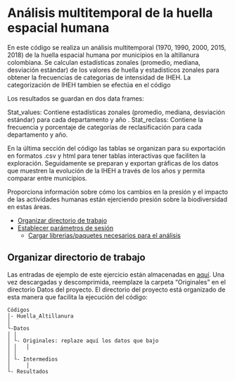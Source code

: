 Análisis multitemporal de la huella espacial humana
================
En este código se realiza un análisis multitemporal (1970, 1990, 2000, 2015, 2018) de la huella espacial humana por municipios en la altillanura colombiana. 
Se calculan estadísticas zonales (promedio, mediana, desviación estándar) de los valores de huella y estadisticos zonales para obtener la frecuencias de categorias de intensidad de  IHEH. La categorización de IHEH tambien se efectúa en el código 

Los resultados se guardan en dos data frames:

Stat_values: Contiene estadísticas zonales (promedio, mediana, desviación estándar) para cada departamento y año .
Stat_reclass: Contiene la frecuencia y porcentaje de categorías de reclasificación para cada departamento y año.

En la última sección del código las tablas se organizan para su exportación en formatos .csv y html para tener tablas interactivas que faciliten la exploración. Seguidamente se preparan y exportan gráficas de los datos que muestren la evolución de la IHEH a través de los años y permita comparar  entre municipios.

Proporciona información sobre cómo los cambios en la presión y el impacto de las actividades humanas están ejerciendo presión sobre la
biodiversidad en estas áreas. 


- [Organizar directorio de trabajo](#organizar-directorio-de-trabajo)
- [Establecer parámetros de sesión](#establecer-parámetros-de-sesión)
  - [Cargar librerias/paquetes necesarios para el
    análisis](#cargar-libreriaspaquetes-necesarios-para-el-análisis)

## Organizar directorio de trabajo

<a id="ID_seccion1"></a>
Las entradas de ejemplo de este ejercicio están almacenadas en
[aquí](https://drive.google.com/file/d/1Xg04VRR4F4lbEFuua1d9FwtHeVZ28A1x/view?usp=drive_link).
Una vez descargadas y descomprimida, reemplaze la carpeta “Originales” en el directorio Datos del proyecto.
El directorio del proyecto está organizado de esta manera que facilita la ejecución del
código:

    Códigos
    │- Huella_Altillanura
    │    
    └-Datos
    │ │
    │ └- Originales: replaze aquí los datos que bajo
    │ │   │
    │ │   
    │ └- Intermedios
    │     │     
    └- Resultados

